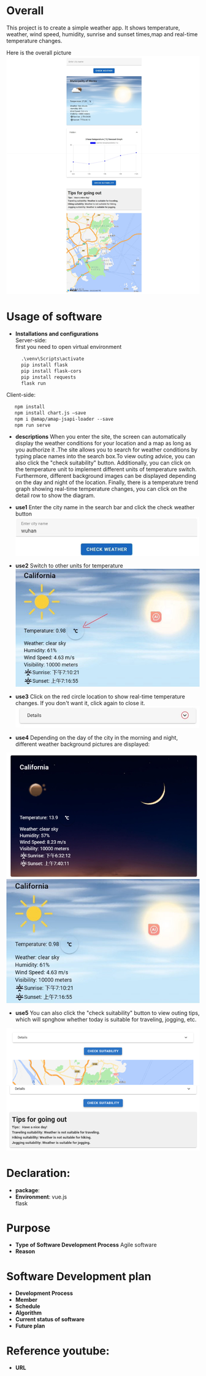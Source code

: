 # Overall
This project is to create a simple weather app. It shows temperature, weather, wind speed, humidity, sunrise and sunset times,map and real-time temperature changes.

Here is the overall picture
<img src="./weather-client-copy/src/assets/readmepicture/1.jpeg">  



# Usage of software
  + **Installations and configurations**  
  Server-side:  
     first you need to open virtual environment
    ``` 
      .\venv\Scripts\activate     
      pip install flask  
      pip install flask-cors          
      pip install requests   
      flask run
    ```
  Client-side: 
  ```
     npm install  
     npm install chart.js –save  
     npm i @amap/amap-jsapi-loader --save    
     npm run serve
   ```  
 + **descriptions**
 When you enter the site, the screen can automatically display the weather conditions for your location and a map as long as you authorize it .The site allows you to search for weather conditions by typing place names into the search box.To view outing advice, you can also click the "check suitability" button. Additionally, you can click on the temperature unit to implement different units of temperature switch. Furthermore, different background images can be displayed depending on the day and night of the location. Finally, there is a temperature trend graph showing real-time temperature changes, you can click on the detail row to show the diagram.
+ **use1**
  Enter the city name in the search bar and click the check weather button  <img src="./weather-client-copy/src/assets/readmepicture/2.jpg">  
  
+ **use2**
  Switch to other units for temperature  
  <img src="./weather-client-copy/src/assets/readmepicture/3.jpg">    
  
+ **use3**
  Click on the red circle location to show real-time temperature changes.
    If you don't want it, click again to close it.
    <img src="./weather-client-copy/src/assets/readmepicture/4.jpg">  
+ **use4**
Depending on the day of the city in the morning and night, different weather background pictures are displayed:
<img src="./weather-client-copy/src/assets/readmepicture/5.png">
<img src="./weather-client-copy/src/assets/readmepicture/6.jpg"> 

+ **use5**
You can also click the "check suitability" button to view outing tips, which will spnghow whether today is suitable for traveling, jogging, etc.
<img src="./weather-client-copy/src/assets/readmepicture/7.png">
<img src="./weather-client-copy/src/assets/readmepicture/8.png"> 

# Declaration:
 + **package**:
 + **Environment**:
   vue.js  
   flask  
 
    

# Purpose
+ **Type of Software Development Process**
  Agile software 
+ **Reason**
   

  
# Software Development plan
+ **Development Process**
+ **Member**
+ **Schedule**
+ **Algorithm**
+ **Current status of software**
+ **Future plan**
  
# Reference youtube:
+ **URL**



  
